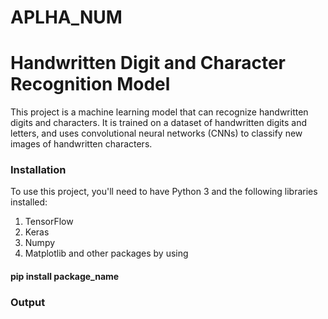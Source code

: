 # APLHA_NUM
# Handwritten Digit and Character Recognition Model
<p>
This project is a machine learning model that can recognize handwritten digits and characters. It is trained on a dataset of handwritten digits and letters, and uses convolutional neural networks (CNNs) to classify new images of handwritten characters.
</P>
<h3>
Installation
</h3>
<p>
To use this project, you'll need to have Python 3 and the following libraries installed:

1. TensorFlow
2. Keras
3. Numpy
4. Matplotlib
and other packages by using
<h4> pip install package_name </h4>
<p>
<h3>
Output
</h3>
